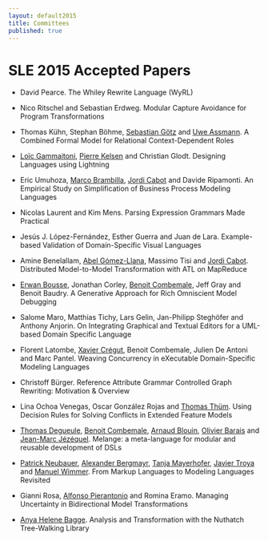 ```yaml
---
layout: default2015
title: Committees
published: true
---
```


# SLE 2015 Accepted Papers

* David Pearce. The Whiley Rewrite Language (WyRL)

* Nico Ritschel and Sebastian Erdweg. Modular Capture Avoidance for
Program Transformations

* Thomas Kühn, Stephan Böhme, [Sebastian
Götz](http://www.inf.tu-dresden.de/~sebgoetz) and [Uwe
Assmann](http://st.inf.tu-dresden.de/). A Combined Formal Model for
Relational Context-Dependent Roles

* [Loïc Gammaitoni](http://loic.gammaitoni.free.fr), [Pierre
Kelsen](http://wwwen.uni.lu/recherche/fstc/laboratory_of_advanced_software_systems_lassy/members/pierre_kelsen)
and Christian Glodt. Designing Languages using Lightning

* Eric Umuhoza, [Marco Brambilla](http://home.dei.polimi.it/mbrambil/),
[Jordi Cabot](http://jordicabot.com) and Davide Ripamonti. An Empirical
Study on Simplification of Business Process Modeling Languages

* Nicolas Laurent and Kim Mens. Parsing Expression Grammars Made Practical

* Jesús J. López-Fernández, Esther Guerra and Juan de Lara. Example-based
Validation of Domain-Specific Visual Languages

* Amine Benelallam, [Abel
Gómez-Llana](http://www.emn.fr/z-info/atlanmod/index.php/User:Agomez),
Massimo Tisi and [Jordi Cabot](http://jordicabot.com). Distributed
Model-to-Model Transformation with ATL on MapReduce

* [Erwan Bousse](http://people.irisa.fr/Erwan.Bousse/), Jonathan Corley,
[Benoit Combemale](http://www.combemale.fr/), Jeff Gray and Benoit
Baudry. A Generative Approach for Rich Omniscient Model Debugging

* Salome Maro, Matthias Tichy, Lars Gelin, Jan-Philipp Steghöfer and
Anthony Anjorin. On Integrating Graphical and Textual Editors for a
UML-based Domain Specific Language

* Florent Latombe, [Xavier Crégut](http://cregut.perso.enseeiht.fr),
Benoit Combemale, Julien De Antoni and Marc Pantel. Weaving Concurrency
in eXecutable Domain-Specific Modeling Languages

* Christoff Bürger. Reference Attribute Grammar Controlled Graph
Rewriting: Motivation & Overview

* Lina Ochoa Venegas, Oscar González Rojas and [Thomas
Thüm](https://www.tu-braunschweig.de/isf/team/thuem). Using Decision
Rules for Solving Conflicts in Extended Feature Models

* [Thomas Degueule](http://people.irisa.fr/Thomas.Degueule/), [Benoit
Combemale](http://www.combemale.fr/), [Arnaud
Blouin](http://people.irisa.fr/Arnaud.Blouin/), [Olivier
Barais](http://olivier.barais.fr) and [Jean-Marc
Jézéquel](http://www.irisa.fr/prive/jezequel). Melange: a meta-language
for modular and reusable development of DSLs

* [Patrick Neubauer](http://www.big.tuwien.ac.at/staff/pneubaue),
[Alexander Bergmayr](http://www.big.tuwien.ac.at/staff/abergmayr),
[Tanja Mayerhofer](http://www.big.tuwien.ac.at/staff/tmayerhofer),
[Javier Troya](http://www.big.tuwien.ac.at/staff/jtroya) and [Manuel
Wimmer](http://www.big.tuwien.ac.at/staff/mwimmer). From Markup
Languages to Modeling Languages Revisited

* Gianni Rosa, [Alfonso Pierantonio](http://www.di.univaq.it/alfonso) and
Romina Eramo. Managing Uncertainty in Bidirectional Model
Transformations

* [Anya Helene Bagge](http://www.ii.uib.no/~anya/). Analysis and
Transformation with the Nuthatch Tree-Walking Library

